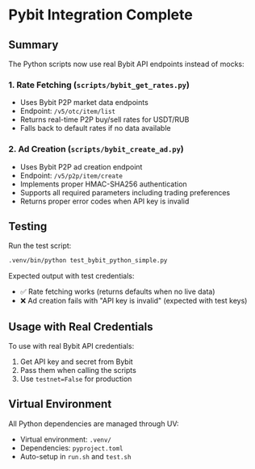 # Pybit Integration Complete

## Summary

The Python scripts now use real Bybit API endpoints instead of mocks:

### 1. Rate Fetching (`scripts/bybit_get_rates.py`)
- Uses Bybit P2P market data endpoints
- Endpoint: `/v5/otc/item/list` 
- Returns real-time P2P buy/sell rates for USDT/RUB
- Falls back to default rates if no data available

### 2. Ad Creation (`scripts/bybit_create_ad.py`)
- Uses Bybit P2P ad creation endpoint
- Endpoint: `/v5/p2p/item/create`
- Implements proper HMAC-SHA256 authentication
- Supports all required parameters including trading preferences
- Returns proper error codes when API key is invalid

## Testing

Run the test script:
```bash
.venv/bin/python test_bybit_python_simple.py
```

Expected output with test credentials:
- ✅ Rate fetching works (returns defaults when no live data)
- ❌ Ad creation fails with "API key is invalid" (expected with test keys)

## Usage with Real Credentials

To use with real Bybit API credentials:
1. Get API key and secret from Bybit
2. Pass them when calling the scripts
3. Use `testnet=False` for production

## Virtual Environment

All Python dependencies are managed through UV:
- Virtual environment: `.venv/`
- Dependencies: `pyproject.toml`
- Auto-setup in `run.sh` and `test.sh`